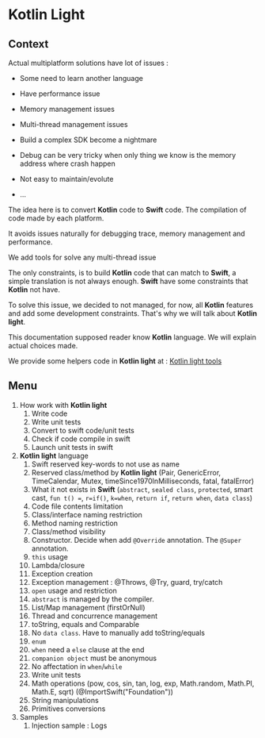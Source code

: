 # Kotlin Light

## Context

Actual multiplatform solutions have lot of issues :

* Some need to learn another language

* Have performance issue

* Memory management issues

* Multi-thread management issues

* Build a complex SDK become a nightmare

* Debug can be very tricky when only thing we know is the memory address where crash happen

* Not easy to maintain/evolute

* ...

The idea here is to convert **Kotlin** code to **Swift** code. The compilation of code made by each platform.

It avoids issues naturally for debugging trace, memory management and performance.

We add tools for solve any multi-thread issue

The only constraints, is to build **Kotlin** code that can match to **Swift**, a simple translation is not always enough. 
**Swift** have some constraints that **Kotlin** not have. 

To solve this issue, we decided to not managed, for now, all **Kotlin** features and add some development constraints.
That's why we will talk about **Kotlin light**. 

This documentation supposed reader know **Kotlin** language. We will explain actual choices made.

We provide some helpers code in **Kotlin light** at :
[Kotlin light tools](https://github.com/jhelpgg/KotlinLightTools)

## Menu

1) How work with **Kotlin light**
    1) Write code
    1) Write unit tests
    1) Convert to swift code/unit tests
    1) Check if code compile in swift 
    1) Launch unit tests in swift
1) **Kotlin light** language
    1) Swift reserved key-words to not use as name
    1) Reserved class/method by **Kotlin light** (Pair, GenericError, TimeCalendar, Mutex, timeSince1970InMilliseconds, fatal, fatalError)
    1) What it not exists in **Swift** (`abstract`, `sealed class`, `protected`, smart cast, `fun t() =`, `r=if()`, `k=when`, `return if`, `return when`, `data class`) 
    1) Code file contents limitation
    1) Class/interface naming restriction
    1) Method naming restriction 
    1) Class/method visibility
    1) Constructor. Decide when add `@Override` annotation. The `@Super` annotation.
    1) `this` usage
    1) Lambda/closure
    1) Exception creation
    1) Exception management : @Throws, @Try, guard, try/catch
    1) `open` usage and restriction
    1) `abstract` is managed by the compiler.
    1) List/Map management (firstOrNull)
    1) Thread and concurrence  management
    1) toString, equals and Comparable 
    1) No `data class`. Have to manually add toString/equals 
    1) `enum`
    1) `when` need a `else` clause at the end
    1) `companion object` must be anonymous
    1) No affectation in `when`/`while`
    1) Write unit tests
    1) Math operations (pow, cos, sin, tan, log, exp, Math.random, Math.PI, Math.E, sqrt) (@ImportSwift("Foundation"))
    1) String manipulations
    1) Primitives conversions
1) Samples
    1) Injection sample : Logs
    